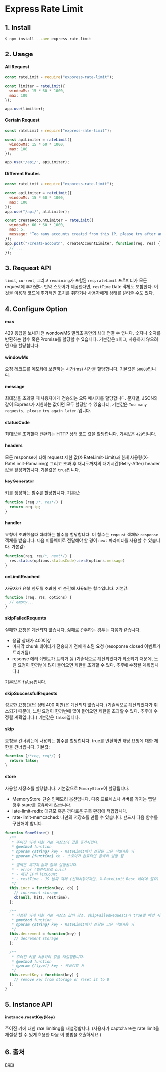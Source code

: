 # Express Rate Limit

## 1. Install

```zsh
$ npm install --save express-rate-limit
```

## 2. Usage

#### All Request

```javascript
const rateLimit = require("exporess-rate-limit");

const limiter = rateLimit({
  windowMs: 15 * 60 * 1000,
  max: 100
});

app.use(limitter);
```

#### Certain Request

```javascript
const rateLimit = require("express-rate-limit");

const apiLimiter = rateLimit({
  windowMs: 15 * 60 * 1000,
  max: 100
});

app.use("/api/", apiLimiter);
```

#### Different Routes

```javascript
const rateLimit = require("exporess-rate-limit");

const apiLimiter = rateLimit({
  windowMs: 15 * 60 * 1000,
  max: 100
});
app.use("/api/", aliLimiter);

const createAccountLimiter = rateLimit({
  windowMs: 60 * 60 * 1000,
  max: 5,
  message: "Too many accounts created from this IP, please try after an hour"
});
app.post("/create-accoutn", createAccountLimiter, function(req, res) {
  // ...
});
```

## 3. Request API

`limit`, `current`, 그리고 `remaining`가 포함된 `req.rateLimit` 프로퍼티가 모든 request에 추가됐다. 만약 스토어가 제공한다면, `restTime` Date 객체도 포함한다. 이것을 이용해 코드에 추가적인 조치를 취하거나 사용자에게 상태를 알려줄 수도 있다.

## 4. Configure Option

#### max

429 응답을 보내기 전 wondowMS 밀리초 동안의 쵀대 연결 수 입니다. 숫자나 숫자를 반환하는 함수 혹은 Promise를 할당할 수 있습니다. 기본값은 `5`이고, 사용하지 않으려면 0을 할당합니다.

#### windowMs

요청 레코드를 메모리에 보관하는 시간(ms) 시간을 할당합니다. 기본값은 `60000`입니다.

#### message

최대값을 초과랗 때 사용자에게 전송되는 오류 메시지를 할당합니다. 문자열, JSON와 같이 Express가 지원하는 값이면 모두 할당할 수 있숩나더, 기본값은 `Too many requests, please try again later.`입니다.

#### statusCode

최대값을 초과할때 반환되는 HTTP 상태 코드 값을 할당합니다. 기본값은 `429`입니다.

#### headers

모든 response에 대해 request 제한 값(X-RateLimit-Limit)과 현재 사용량(X-RateLimit-Ramaining) 그리고 초과 후 재시도까지의 대기시간(Retry-After) header 값을 활성화합니다. 기본값은 `true`입니다.

#### keyGenerator

키를 생성하는 함수를 할당합니다. 기본값:

```javascript
function (req /*, res*/) {
  return req.ip;
}
```

#### handler

요청이 초과했을때 처리하는 함수를 할당합니다. 이 함수는 `reqeust` 객체와 `response` 객체를 받습니다. 다음 미들웨어로 전달해야 할 경어 `next` 파라미터를 사용할 수 있습니다. 가본값:

```javascript
function(req, res/*, next*/) {
  res.status(options.statusCode).send(options.message)
}
```

#### onLimitReached

사용자가 요청 한도를 초과한 첫 순간에 사용되는 함수입니다. 기본값:

```javascript
function (req, res, options) {
  // empty...
}
```

#### skipFailedRequests

실패한 요청은 계산되지 않습니다. 싪패로 간주하는 경우는 다음과 같습니다.

- 응답 상태가 400이상
- 마지막 chunk 데이터가 전송되기 전에 취소된 요청 (resoponse closed 이벤트가 트리거됨)
- resonse 에러 이벤트가 트리거 됨 (기술적으로 계산되었다가 취소되기 때문에, 느린 요청이 한꺼번에 많이 들어오면 제한을 초과할 수 있다. 추후에 수정될 계획입니다.)

기본값은 `false`입니다.

#### skipSuccessfulRequests

성공한 요청(응답 상태 400 미만)은 계산되지 않습니다. (기술적으로 계산되었다가 취소되기 때문에, 느린 요청이 한꺼번에 많이 들어오면 제한을 초과할 수 있다. 추후에 수정될 계획입니다.) 기본값은 `false`입니다.

#### skip

요청을 건너뛰는데 사용되는 함수를 할당합니다. true를 반환하면 해당 요청에 대한 제한을 건너뜁니다. 기본값:

```javascript
function (/*req, req*/) {
  return false;
}
```

#### store

사용할 저장소를 할당합니다. 기본값으로 `MemoryStore`이 할당됩니다.

- MemoryStore: 단순 인메모리 옵션입니다. 다중 프로세스나 서버를 가지는 앱일 경우 state를 공유하지 않습니다.
- late-limit-redis: 대규모 혹은 까다로운 구축 환경에 적합합니다.
- rate-limit-memcached: 나만의 저장소를 만들 수 있습니다. 반드시 다음 함수를 구현해야 합니다.

```javascript
function SomeStore() {
  /**
   * 주어진 키에 대한 기본 저장소의 값을 증가시킨다.
   * @method function
   * @param {string} key - RateLimit에서 전달된 고유 식별자용 키
   * @param {function} cb - 스토아가 완료되면 콜백이 실행 됨
   *
   * 콜백은 세가지 값과 함꼐 실행됩니다.
   * - error (일반적으로 null)
   * - 해당 IP의 hitCount
   * - restTime - JS 날짜 객체 (선택사항이지만, X-RateLimit_Rest 헤더에 필요)
   */
  this.incr = function(key, cb) {
    // increment storage
    cb(null, hits, restTime);
  };

  /**
   * 지정된 키에 대한 기본 저장소 값의 감소. skipFailedRequests가 true일 때만 사용
   * @method function
   * @param {string} key - RateLimit에서 전달된 고유 식별자용 키
   */
  this.decrement = function(key) {
    // decrement storage
  };

  /**
   * 주어진 키를 사용하여 값을 재설정합니다.
   * @method function
   * @param {[type]} key - 재설정할 키
   */
  this.resetKey = function(key) {
    // remove key from storage or reset it to 0
  };
}
```

## 5. Instance API

#### instance.resetKey(Key)

주어진 키에 대한 rate limiting을 재설정합니다. (사용자가 captcha 또는 rate limit을 재설정 할 수 있게 허용한 다음 이 방법을 호출하세요.)

## 6. 출처

[npm](https://www.npmjs.com/package/express-rate-limit)

